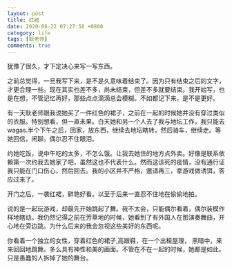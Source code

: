 ```yaml
---
layout: post
title: 红裙
date: 2020-06-22 07:27:58 +0800
category: life
tags: [耿老师]
comments: true
---
```


犹豫了很久，才下定决心来写一写东西。

之前总觉得，一旦我写下来，是不是久意味着结束了。因为只有结束之后的文字，才更合理一些。现在其实也差不多，尚未结束，但差不多就要结束。我开始写，也是在想，不管记忆再好，那些点点滴滴总会模糊。不如都记下来，是不是更好。

有一天耿老师跟我说她买了一件红色的裙子，之前在一起的时候她并没有穿过类似的衣服。特别想看，但一直未果。白天她和另一个人去了我与地坛工作，我只能去wagas.半个下午之后，回家，放东西，继续去地坛瞎转，然后骑车，继续走。等她回信，闲聊。偶尔忍不住眼泪。

约她吃饭，说中午吃的太多，不怎么饿。让我去她住的地方点外卖。好像是联系依赖第一次约我去她家了吧，虽然这也不代表什么。然而这该死的疫情，没有通行证我只能在门口伤心，然后回去。我的小区并不严格，邀请再三，拿游戏做诱饵，答应过来了。

开门之后，一袭红裙，鲜艳好看。以至于后来一直忍不住地在偷偷地拍。

说的是一起玩游戏，却最先开始跳起了舞。我不太会，只能偶尔看着，偶尔装模作样地瞎动。我仍然记得之前在芳草地的时候，她看到了有外国人在那演奏舞曲，开心地在旁边跳。为什么后来的我会忽视这些美好的东西呢。

你看着一个独立的女性，穿着红色的裙子,高跟鞋，在一个出租屋理， 黑暗中，来来回回地跳舞。多么具有神性和美的画面。不管在不在一起的时候，她都是如此。只是愚蠢的人拆掉了她的舞台。


